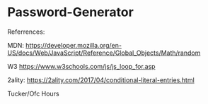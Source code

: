 # Password-Generator

Referrences:

MDN:
https://developer.mozilla.org/en-US/docs/Web/JavaScript/Reference/Global_Objects/Math/random

W3
https://www.w3schools.com/js/js_loop_for.asp

2ality:
https://2ality.com/2017/04/conditional-literal-entries.html

Tucker/Ofc Hours